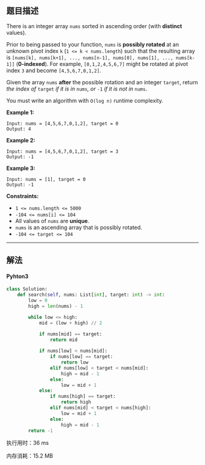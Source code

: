 ## 题目描述

There is an integer array `nums` sorted in ascending order (with **distinct** values).

Prior to being passed to your function, `nums` is **possibly rotated** at an unknown pivot index `k` (`1 <= k < nums.length`) such that the resulting array is `[nums[k], nums[k+1], ..., nums[n-1], nums[0], nums[1], ..., nums[k-1]]` (**0-indexed**). For example, `[0,1,2,4,5,6,7]` might be rotated at pivot index `3` and become `[4,5,6,7,0,1,2]`.

Given the array `nums` **after** the possible rotation and an integer `target`, return *the index of* `target` *if it is in* `nums`*, or* `-1` *if it is not in* `nums`.

You must write an algorithm with `O(log n)` runtime complexity.

 

**Example 1:**

```
Input: nums = [4,5,6,7,0,1,2], target = 0
Output: 4
```

**Example 2:**

```
Input: nums = [4,5,6,7,0,1,2], target = 3
Output: -1
```

**Example 3:**

```
Input: nums = [1], target = 0
Output: -1
```

 

**Constraints:**

- `1 <= nums.length <= 5000`
- `-104 <= nums[i] <= 104`
- All values of `nums` are **unique**.
- `nums` is an ascending array that is possibly rotated.
- `-104 <= target <= 104`

------

## 解法

#### Pyhton3

```python
class Solution:
    def search(self, nums: List[int], target: int) -> int:
        low = 0
        high = len(nums) - 1

        while low <= high:
            mid = (low + high) // 2

            if nums[mid] == target:
                return mid
            
            if nums[low] < nums[mid]:
                if nums[low] == target:
                    return low
                elif nums[low] < target < nums[mid]:
                    high = mid - 1
                else:
                    low = mid + 1
            else:
                if nums[high] == target:
                    return high
                elif nums[mid] < target < nums[high]:
                    low = mid + 1
                else:
                    high = mid - 1
        return -1
```

执行用时：36 ms

内存消耗：15.2  MB

